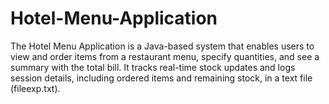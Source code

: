 # Hotel-Menu-Application
The Hotel Menu Application is a Java-based system that enables users to view and order items from a restaurant menu, specify quantities, and see a summary with the total bill. It tracks real-time stock updates and logs session details, including ordered items and remaining stock, in a text file (fileexp.txt).

